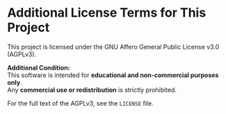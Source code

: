 # Additional License Terms for This Project

This project is licensed under the GNU Affero General Public License v3.0 (AGPLv3).

**Additional Condition:**  
This software is intended for **educational and non-commercial purposes only**.  
Any **commercial use or redistribution** is strictly prohibited.

For the full text of the AGPLv3, see the `LICENSE` file.
